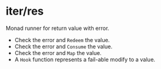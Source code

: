 # iter/res
Monad runner for return value with error.
- Check the error and `Redeem` the value.
- Check the error and `Consume` the value.
- Check the error and `Map` the value.
- A `Hook` function represents a fail-able modify to a value.
